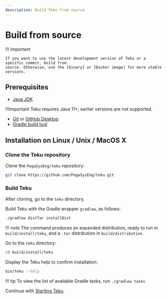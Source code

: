 ```yaml
---
description: Build Teku from source
---
```


# Build from source

!!! important

    If you want to use the latest development version of Teku or a specific commit, build from
    source. Otherwise, use the [binary] or [Docker image] for more stable versions.

## Prerequisites

* [Java JDK](http://www.oracle.com/technetwork/java/javase/downloads/index.html)

!!!important
    Teku requires Java 11+; earlier versions are not supported.

* [Git](https://git-scm.com/downloads) or [GitHub Desktop](https://desktop.github.com/)
* [Gradle build tool](https://gradle.org/)

## Installation on Linux / Unix / MacOS X

### Clone the Teku repository

Clone the `PegaSysEng/teku` repository:

```bash
git clone https://github.com/PegaSysEng/teku.git
```

### Build Teku

After cloning, go to the `teku` directory.

Build Teku with the Gradle wrapper `gradlew`, as follows:

```bash
./gradlew distTar installDist
```

!!! note
    The command produces an expanded distribution, ready to run
    in `build/install/teku`, and a `.tar` distribution in `build/distribution`.

Go to the `teku` directory:

```bash
cd build/install/teku
```

Display the Teku help to confirm installation:

````bash
bin/teku --help
````

!!! tip
    To view the list of available Gradle tasks, run `./gradlew tasks`

Continue with [Starting Teku](Connect-To-Testnet.md).

<!-- links -->
[binary]: Install-Binaries.md
[Docker image]: Run-Docker-Image.md
